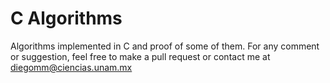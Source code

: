C Algorithms
============

Algorithms implemented in C and proof of some of them.
For any comment or suggestion, feel free to make a pull request or 
contact me at diegomm@ciencias.unam.mx 